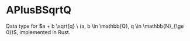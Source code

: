 # APlusBSqrtQ

Data type for $a + b \sqrt{q} \ (a, b \in \mathbb{Q}, q \in \mathbb{N}_{\ge 0})$, implemented in Rust.
